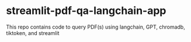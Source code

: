 # streamlit-pdf-qa-langchain-app
This repo contains code to query PDF(s) using langchain, GPT, chromadb, tiktoken, and streamlit
